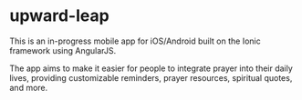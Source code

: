 # upward-leap

This is an in-progress mobile app for iOS/Android built on the Ionic framework using AngularJS.

The app aims to make it easier for people to integrate prayer into their daily lives, providing customizable reminders, prayer resources, spiritual quotes, and more.
